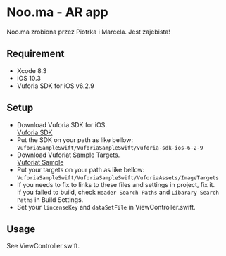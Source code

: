 # Noo.ma - AR app

Noo.ma zrobiona przez Piotrka i Marcela. Jest zajebista!

## Requirement

* Xcode 8.3
* iOS 10.3
* Vuforia SDK for iOS v6.2.9

## Setup

* Download Vuforia SDK for iOS.  
  [Vuforia SDK](https://developer.vuforia.com/downloads/sdk)
* Put the SDK on your path as like bellow:  
  `VuforiaSampleSwift/VuforiaSampleSwift/vuforia-sdk-ios-6-2-9`
* Download Vuforiat Sample Targets.  
  [Vuforiat Sample](https://developer.vuforia.com/downloads/samples)
* Put your targets on your path as like bellow:  
  `VuforiaSampleSwift/VuforiaSampleSwift/VuforiaAssets/ImageTargets`
* If you needs to fix to links to these files and settings in project, fix it.  
  If you failed to build, check `Header Search Paths` and `Libarary Search Paths` in Build Settings.
* Set your `lincenseKey` and `dataSetFile` in ViewController.swift.


## Usage

See ViewController.swift.


